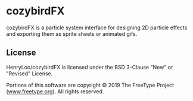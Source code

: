 # cozybirdFX
cozybirdFX is a particle system interface for designing 2D particle effects and exporting them as sprite sheets or animated gifs.

## License
HenryLoo/cozybirdFX is licensed under the BSD 3-Clause "New" or "Revised" License.

Portions of this software are copyright © 2019 The FreeType Project (www.freetype.org).  All rights reserved.
